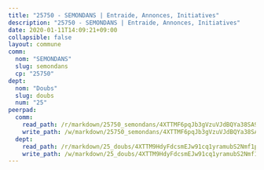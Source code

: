 ```yaml
---
title: "25750 - SEMONDANS | Entraide, Annonces, Initiatives"
description: "25750 - SEMONDANS | Entraide, Annonces, Initiatives"
date: 2020-01-11T14:09:21+09:00
collapsible: false
layout: commune
comm:
  nom: "SEMONDANS"
  slug: semondans
  cp: "25750"
dept:
  nom: "Doubs"
  slug: doubs
  num: "25"
peerpad:
  comm:
    read_path: /r/markdown/25750_semondans/4XTTMF6pqJb3gVzuVJdBQYa38SA9bfZRP6bGdNbnYdcUGvN1a
    write_path: /w/markdown/25750_semondans/4XTTMF6pqJb3gVzuVJdBQYa38SA9bfZRP6bGdNbnYdcUGvN1a-K3TgV1NB7Q4196RxomZrYy2kQzPHPViA2Ad7HJaXis1WDP71v68A2e2EbqeYqUmdVbMtHy5Bm2gx43DYBV9TdA8LNuhJPe8sFKDSeEQvMVa7tiSMskiMzY8VzyhYz9RUx6DnvWRJ
  dept:
    read_path: /r/markdown/25_doubs/4XTTM9HdyFdcsmEJw91cq1yramubS2Nmf1ps2s84xcMxY74Zv
    write_path: /w/markdown/25_doubs/4XTTM9HdyFdcsmEJw91cq1yramubS2Nmf1ps2s84xcMxY74Zv-K3TgURza6A4QY75MscA2g52nUX9tjMQaHW9mgBSgyRKNNp3M6gkaXA9iDDtpbSx22mTSZbQLYS1izbwsznz8e9u5BERCmGKxZ379xV2nAaDe1bGyxrjytc7G1EcbGtknRFYQ1Lxp
---
```


